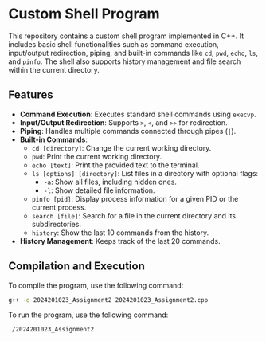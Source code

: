 # Custom Shell Program

This repository contains a custom shell program implemented in C++. It includes basic shell functionalities such as command execution, input/output redirection, piping, and built-in commands like `cd`, `pwd`, `echo`, `ls`, and `pinfo`. The shell also supports history management and file search within the current directory.

## Features

- **Command Execution**: Executes standard shell commands using `execvp`.
- **Input/Output Redirection**: Supports `>`, `<`, and `>>` for redirection.
- **Piping**: Handles multiple commands connected through pipes (`|`).
- **Built-in Commands**:
  - `cd [directory]`: Change the current working directory.
  - `pwd`: Print the current working directory.
  - `echo [text]`: Print the provided text to the terminal.
  - `ls [options] [directory]`: List files in a directory with optional flags:
    - `-a`: Show all files, including hidden ones.
    - `-l`: Show detailed file information.
  - `pinfo [pid]`: Display process information for a given PID or the current process.
  - `search [file]`: Search for a file in the current directory and its subdirectories.
  - `history`: Show the last 10 commands from the history.
- **History Management**: Keeps track of the last 20 commands.

## Compilation and Execution


To compile the program, use the following command:

```bash
g++ -o 2024201023_Assignment2 2024201023_Assignment2.cpp
```

To run the program, use the following command:

```bash
./2024201023_Assignment2
```
